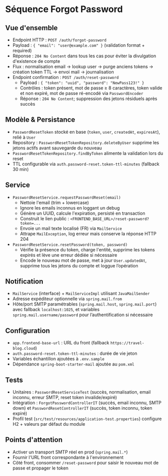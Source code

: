 # Séquence Forgot Password

## Vue d'ensemble
- Endpoint HTTP : `POST /auth/forgot-password`
- Payload : `{ "email": "user@example.com" }` (validation format + required)
- Réponse : `204 No Content` dans tous les cas pour éviter la divulgation d'existence de compte
- Flux : normalisation email → lookup user → purge anciens tokens → création token TTL → envoi mail → journalisation
- Endpoint confirmation : `POST /auth/reset-password`
  - Payload : `{ "token": "uuid", "password": "NewPass123!" }`
  - Contrôles : token présent, mot de passe ≥ 8 caractères, token valide et non expiré, mot de passe ré-encodé via `PasswordEncoder`
  - Réponse : `204 No Content`; suppression des jetons résiduels après succès

## Modèle & Persistance
- `PasswordResetToken` stocké en base (`token`, `user`, `createdAt`, `expiresAt`), relié à `User`
- Repository : `PasswordResetTokenRepository.deleteByUser` supprime les jetons actifs avant sauvegarde du nouveau
- `PasswordResetTokenRepository.findByToken` alimente la validation lors du reset
- TTL configurable via `auth.password-reset.token-ttl-minutes` (fallback 30 min)

## Service
- `PasswordResetService.requestPasswordReset(email)`
  - Nettoie l'email (trim + lowercase)
  - Ignore les emails inconnus en loggant un debug
  - Génère un UUID, calcule l'expiration, persisté en transaction
  - Construit le lien public : `<FRONTEND_BASE_URL>/reset-password?token=...`
  - Envoie un mail texte localisé (FR) via `MailService`
  - Attrape `MailException`, log erreur mais conserve la réponse HTTP 204
- `PasswordResetService.resetPassword(token, password)`
  - Vérifie la présence du token, charge l'entité, supprime les tokens expirés et lève une erreur dédiée si nécessaire
  - Encode le nouveau mot de passe, met à jour `User.updatedAt`, supprime tous les jetons du compte et loggue l’opération

## Notification
- `MailService` (interface) + `MailServiceImpl` utilisant `JavaMailSender`
- Adresse expéditeur optionnelle via `spring.mail.from`
- Hôte/port SMTP paramétrables (`spring.mail.host`, `spring.mail.port`) avec fallback `localhost:1025`, et variables `spring.mail.username/password` pour l’authentification si nécessaire

## Configuration
- `app.frontend-base-url` : URL du front (fallback `https://travel-blog.cloud`)
- `auth.password-reset.token-ttl-minutes` : durée de vie jeton
- Variables échantillon ajoutées à `.env.sample`
- Dépendance `spring-boot-starter-mail` ajoutée au `pom.xml`

## Tests
- Unitaires : `PasswordResetServiceTest` (succès, normalisation, email inconnu, erreur SMTP, reset token invalide/expiré)
- Intégration : `ForgotPasswordControllerIT` (succès, email inconnu, SMTP down) et `PasswordResetControllerIT` (succès, token inconnu, token expiré)
- Profil test (`src/test/resources/application-test.properties`) configure H2 + valeurs par défaut du module

## Points d'attention
- Activer un transport SMTP réel en prod (`spring.mail.*`)
- Fournir l'URL front correspondante à l'environnement
- Côté front, consommer `/reset-password` pour saisir le nouveau mot de passe et propager le token
